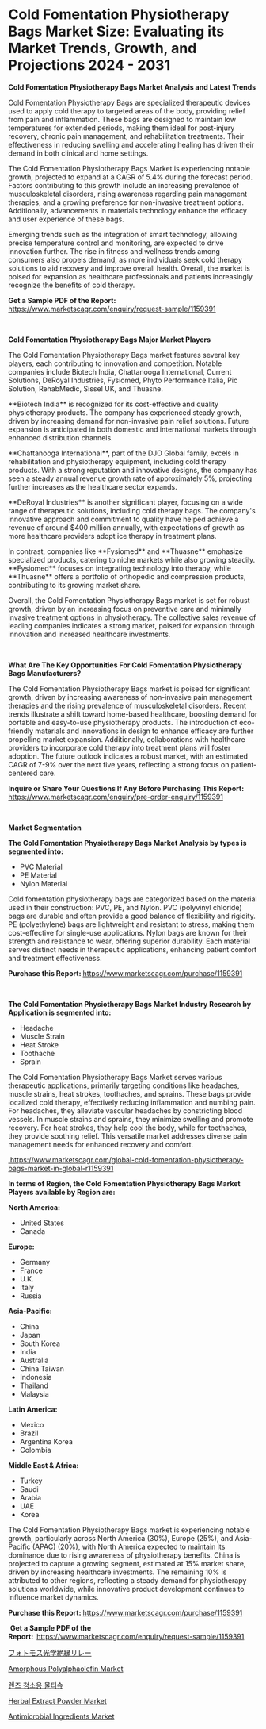 <p><h1>Cold Fomentation Physiotherapy Bags Market Size: Evaluating its Market Trends, Growth, and Projections 2024 - 2031</h1></p><p><strong>Cold Fomentation Physiotherapy Bags Market Analysis and Latest Trends</strong></p>
<p><p>Cold Fomentation Physiotherapy Bags are specialized therapeutic devices used to apply cold therapy to targeted areas of the body, providing relief from pain and inflammation. These bags are designed to maintain low temperatures for extended periods, making them ideal for post-injury recovery, chronic pain management, and rehabilitation treatments. Their effectiveness in reducing swelling and accelerating healing has driven their demand in both clinical and home settings.</p><p>The Cold Fomentation Physiotherapy Bags Market is experiencing notable growth, projected to expand at a CAGR of 5.4% during the forecast period. Factors contributing to this growth include an increasing prevalence of musculoskeletal disorders, rising awareness regarding pain management therapies, and a growing preference for non-invasive treatment options. Additionally, advancements in materials technology enhance the efficacy and user experience of these bags. </p><p>Emerging trends such as the integration of smart technology, allowing precise temperature control and monitoring, are expected to drive innovation further. The rise in fitness and wellness trends among consumers also propels demand, as more individuals seek cold therapy solutions to aid recovery and improve overall health. Overall, the market is poised for expansion as healthcare professionals and patients increasingly recognize the benefits of cold therapy.</p></p>
<p><strong>Get a Sample PDF of the Report:&nbsp;</strong> <a href="https://www.marketscagr.com/enquiry/request-sample/1159391">https://www.marketscagr.com/enquiry/request-sample/1159391</a></p>
<p>&nbsp;</p>
<p><strong>Cold Fomentation Physiotherapy Bags Major Market Players</strong></p>
<p><p>The Cold Fomentation Physiotherapy Bags market features several key players, each contributing to innovation and competition. Notable companies include Biotech India, Chattanooga International, Current Solutions, DeRoyal Industries, Fysiomed, Phyto Performance Italia, Pic Solution, RehabMedic, Sissel UK, and Thuasne.</p><p>**Biotech India** is recognized for its cost-effective and quality physiotherapy products. The company has experienced steady growth, driven by increasing demand for non-invasive pain relief solutions. Future expansion is anticipated in both domestic and international markets through enhanced distribution channels.</p><p>**Chattanooga International**, part of the DJO Global family, excels in rehabilitation and physiotherapy equipment, including cold therapy products. With a strong reputation and innovative designs, the company has seen a steady annual revenue growth rate of approximately 5%, projecting further increases as the healthcare sector expands.</p><p>**DeRoyal Industries** is another significant player, focusing on a wide range of therapeutic solutions, including cold therapy bags. The company's innovative approach and commitment to quality have helped achieve a revenue of around $400 million annually, with expectations of growth as more healthcare providers adopt ice therapy in treatment plans.</p><p>In contrast, companies like **Fysiomed** and **Thuasne** emphasize specialized products, catering to niche markets while also growing steadily. **Fysiomed** focuses on integrating technology into therapy, while **Thuasne** offers a portfolio of orthopedic and compression products, contributing to its growing market share.</p><p>Overall, the Cold Fomentation Physiotherapy Bags market is set for robust growth, driven by an increasing focus on preventive care and minimally invasive treatment options in physiotherapy. The collective sales revenue of leading companies indicates a strong market, poised for expansion through innovation and increased healthcare investments.</p></p>
<p>&nbsp;</p>
<p><strong>What Are The Key Opportunities For Cold Fomentation Physiotherapy Bags Manufacturers?</strong></p>
<p><p>The Cold Fomentation Physiotherapy Bags market is poised for significant growth, driven by increasing awareness of non-invasive pain management therapies and the rising prevalence of musculoskeletal disorders. Recent trends illustrate a shift toward home-based healthcare, boosting demand for portable and easy-to-use physiotherapy products. The introduction of eco-friendly materials and innovations in design to enhance efficacy are further propelling market expansion. Additionally, collaborations with healthcare providers to incorporate cold therapy into treatment plans will foster adoption. The future outlook indicates a robust market, with an estimated CAGR of 7-9% over the next five years, reflecting a strong focus on patient-centered care.</p></p>
<p><strong>Inquire or Share Your Questions If Any Before Purchasing This Report:</strong> <a href="https://www.marketscagr.com/enquiry/pre-order-enquiry/1159391">https://www.marketscagr.com/enquiry/pre-order-enquiry/1159391</a></p>
<p>&nbsp;</p>
<p><strong>Market Segmentation</strong></p>
<p><strong>The Cold Fomentation Physiotherapy Bags Market Analysis by types is segmented into:</strong></p>
<p><ul><li>PVC Material</li><li>PE Material</li><li>Nylon Material</li></ul></p>
<p><p>Cold fomentation physiotherapy bags are categorized based on the material used in their construction: PVC, PE, and Nylon. PVC (polyvinyl chloride) bags are durable and often provide a good balance of flexibility and rigidity. PE (polyethylene) bags are lightweight and resistant to stress, making them cost-effective for single-use applications. Nylon bags are known for their strength and resistance to wear, offering superior durability. Each material serves distinct needs in therapeutic applications, enhancing patient comfort and treatment effectiveness.</p></p>
<p><strong>Purchase this Report:&nbsp;</strong><a href="https://www.marketscagr.com/purchase/1159391">https://www.marketscagr.com/purchase/1159391</a></p>
<p>&nbsp;</p>
<p><strong>The Cold Fomentation Physiotherapy Bags Market Industry Research by Application is segmented into:</strong></p>
<p><ul><li>Headache</li><li>Muscle Strain</li><li>Heat Stroke</li><li>Toothache</li><li>Sprain</li></ul></p>
<p><p>The Cold Fomentation Physiotherapy Bags Market serves various therapeutic applications, primarily targeting conditions like headaches, muscle strains, heat strokes, toothaches, and sprains. These bags provide localized cold therapy, effectively reducing inflammation and numbing pain. For headaches, they alleviate vascular headaches by constricting blood vessels. In muscle strains and sprains, they minimize swelling and promote recovery. For heat strokes, they help cool the body, while for toothaches, they provide soothing relief. This versatile market addresses diverse pain management needs for enhanced recovery and comfort.</p></p>
<p><a href="https://www.marketscagr.com/global-cold-fomentation-physiotherapy-bags-market-in-global-r1159391">&nbsp;https://www.marketscagr.com/global-cold-fomentation-physiotherapy-bags-market-in-global-r1159391</a></p>
<p><strong>In terms of Region, the Cold Fomentation Physiotherapy Bags Market Players available by Region are:</strong></p>
<p>
    <p> <strong> North America: </strong>
        <ul>
            <li>United States</li>
            <li>Canada</li>
        </ul>
        </p> 
    <p> <strong> Europe: </strong>
        <ul>
            <li>Germany</li>
            <li>France</li>
            <li>U.K.</li>
            <li>Italy</li>
            <li>Russia</li>
        </ul>
        </p> 
    <p> <strong> Asia-Pacific: </strong>
        <ul>
            <li>China</li>
            <li>Japan</li>
            <li>South Korea</li>
            <li>India</li>
            <li>Australia</li>
            <li>China Taiwan</li>
            <li>Indonesia</li>
            <li>Thailand</li>
            <li>Malaysia</li>
        </ul>
        </p> 
    <p> <strong> Latin America: </strong>
        <ul>
            <li>Mexico</li>
            <li>Brazil</li>
            <li>Argentina Korea</li>
            <li>Colombia</li>
        </ul>
        </p> 
    <p> <strong> Middle East & Africa: </strong>
        <ul>
            <li>Turkey</li>
            <li>Saudi</li>
            <li>Arabia</li>
            <li>UAE</li>
            <li>Korea</li>
        </ul>
    </p>
    </p>
<p><p>The Cold Fomentation Physiotherapy Bags market is experiencing notable growth, particularly across North America (30%), Europe (25%), and Asia-Pacific (APAC) (20%), with North America expected to maintain its dominance due to rising awareness of physiotherapy benefits. China is projected to capture a growing segment, estimated at 15% market share, driven by increasing healthcare investments. The remaining 10% is attributed to other regions, reflecting a steady demand for physiotherapy solutions worldwide, while innovative product development continues to influence market dynamics.</p></p>
<p><strong>Purchase this Report: </strong><a href="https://www.marketscagr.com/purchase/1159391">https://www.marketscagr.com/purchase/1159391</a></p>
<p>&nbsp;<strong>Get a Sample PDF of the Report:&nbsp;&nbsp;</strong><a href="https://www.marketscagr.com/enquiry/request-sample/1159391">https://www.marketscagr.com/enquiry/request-sample/1159391</a></p>
<p><strong></strong></p>
<p><p><a href="https://medium.com/@evans21bill/photomos-optically-isolated-relays-market-%E3%81%AF-%E3%82%B3%E3%82%B9%E3%83%88%E7%AE%A1%E7%90%86%E3%81%A8%E5%8A%B9%E7%8E%87%E5%90%91%E4%B8%8A%E3%82%92%E5%84%AA%E5%85%88%E3%81%97%E3%81%BE%E3%81%99-%E3%81%95%E3%82%89%E3%81%AB-%E5%A0%B1%E5%91%8A%E6%9B%B8%E3%81%AF%E5%B8%82%E5%A0%B4%E3%81%AE%E9%9C%80%E8%A6%81%E9%9D%A2%E3%81%A8%E4%BE%9B%E7%B5%A6%E9%9D%A2%E3%81%AE%E4%B8%A1%E6%96%B9%E3%82%92%E3%82%AB%E3%83%90%E3%83%BC%E3%81%97%E3%81%A6%E3%81%84%E3%81%BE%E3%81%99-385f4bc4a0be">フォトモス光学絶縁リレー</a></p><p><a href="https://issuu.com/reportprime-2/docs/amorphous-polyalphaolefin-market-si_550784defc377a">Amorphous Polyalphaolefin Market</a></p><p><a href="https://medium.com/@daniedoyle89/%EC%84%B8%EA%B3%84-lens-cleaning-wet-wipes-market-%EC%9D%80-2024%EC%97%90%EC%84%9C-2031%EB%A1%9C-%EC%97%B0%ED%8F%89%EA%B7%A0-%EC%A6%9D%EA%B0%80%EC%9C%A8%EC%9D%84-%EB%B3%B4%EC%9D%BC-%EA%B2%83%EC%9C%BC%EB%A1%9C-%EC%98%88%EC%83%81%EB%90%A9%EB%8B%88%EB%8B%A4-e7c473c245f6">렌즈 청소용 물티슈</a></p><p><a href="https://www.linkedin.com/pulse/herbal-extract-powder-industry-analysis-report-its-market-1hrdc?trackingId=ztuMX5NuT72Vuz0YzNRrHA%3D%3D">Herbal Extract Powder Market</a></p><p><a href="https://issuu.com/reportprime-2/docs/antimicrobial-ingredients-market-si_d6637c25fd2051">Antimicrobial Ingredients Market</a></p></p>
